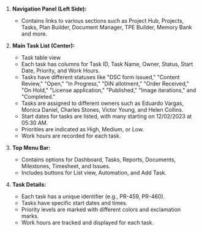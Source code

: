 
1. **Navigation Panel (Left Side):**
   - Contains links to various sections such as Project Hub, Projects, Tasks, Plan Builder, Document Manager, TPE Builder, Memory Bank and more.


2. **Main Task List (Center):**
   - Task table view 
   - Each task has columns for Task ID, Task Name, Owner, Status, Start Date, Priority, and Work Hours.
   - Tasks have different statuses like "DSC form issued," "Content Review," "Open," "In Progress," "DIN allotment," "Order Received," "On Hold," "License application," "Published," "Image iterations," and "Completed."
   - Tasks are assigned to different owners such as Eduardo Vargas, Monica Daniel, Charles Stones, Victor Young, and Helen Collins.
   - Start dates for tasks are listed, with many starting on 12/02/2023 at 05:30 AM.
   - Priorities are indicated as High, Medium, or Low.
   - Work hours are recorded for each task.

4. **Top Menu Bar:**
   - Contains options for Dashboard, Tasks, Reports, Documents, Milestones, Timesheet, and Issues.
   - Includes buttons for List view, Automation, and Add Task.

5. **Task Details:**
   - Each task has a unique identifier (e.g., PR-459, PR-460).
   - Tasks have specific start dates and times.
   - Priority levels are marked with different colors and exclamation marks.
   - Work hours are tracked and displayed for each task.

